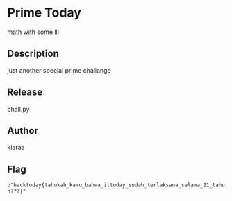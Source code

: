 # Prime Today
math with some lll

## Description
just another special prime challange

## Release
chall.py

## Author
kiaraa

## Flag
`b"hacktoday{tahukah_kamu_bahwa_ittoday_sudah_terlaksana_selama_21_tahun???}"`
